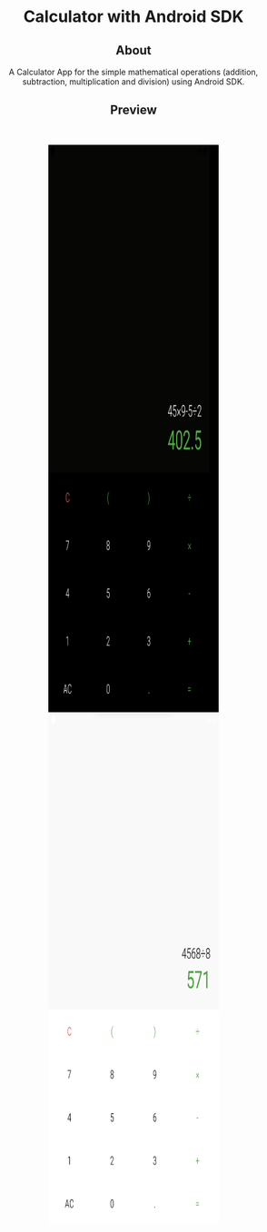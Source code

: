    <h1 align="center">Calculator with Android SDK</h1>

 <h2 align="center">About</h2>
   
   <p align="center">
      A Calculator App for the simple mathematical operations (addition, subtraction, multiplication and division) using Android SDK. <br
      Application version is 1.0
   </p>
   
   <h2 align="center">Preview</h2><br>

   <p align="center">
   <img src="https://github.com/turopov/Calculator-App/blob/master/screen_1.png" width="300" height="1000">
   <img src="https://github.com/turopov/Calculator-App/blob/master/screen_2.png" width="300" height="900">
   </p>
